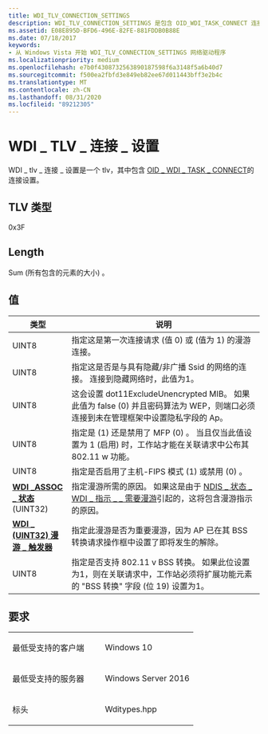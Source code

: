 ```yaml
---
title: WDI_TLV_CONNECTION_SETTINGS
description: WDI_TLV_CONNECTION_SETTINGS 是包含 OID_WDI_TASK_CONNECT 连接设置的 TLV。
ms.assetid: E08E895D-BFD6-496E-82FE-881FDDB0B88E
ms.date: 07/18/2017
keywords:
- 从 Windows Vista 开始 WDI_TLV_CONNECTION_SETTINGS 网络驱动程序
ms.localizationpriority: medium
ms.openlocfilehash: e7b0f4308732563890187598f6a3148f5a6b40d7
ms.sourcegitcommit: f500ea2fbfd3e849eb82ee67d011443bff3e2b4c
ms.translationtype: MT
ms.contentlocale: zh-CN
ms.lasthandoff: 08/31/2020
ms.locfileid: "89212305"
---
```

# <a name="wdi_tlv_connection_settings"></a>WDI \_ TLV \_ 连接 \_ 设置


WDI \_ tlv \_ 连接 \_ 设置是一个 tlv，其中包含 [OID \_ WDI \_ TASK \_ CONNECT](./oid-wdi-task-connect.md)的连接设置。

## <a name="tlv-type"></a>TLV 类型


0x3F

## <a name="length"></a>Length


Sum (所有包含的元素的大小) 。

## <a name="values"></a>值


| 类型                                                         | 说明                                                                                                                                                                                                               |
|--------------------------------------------------------------|---------------------------------------------------------------------------------------------------------------------------------------------------------------------------------------------------------------------------|
| UINT8                                                        | 指定这是第一次连接请求 (值 0) 或 (值为 1) 的漫游连接。                                                                                                                   |
| UINT8                                                        | 指定这是否是与具有隐藏/非广播 Ssid 的网络的连接。 连接到隐藏网络时，此值为1。                                                                                      |
| UINT8                                                        | 这会设置 dot11ExcludeUnencrypted MIB。 如果此值为 false (0) 并且密码算法为 WEP，则端口必须连接到未在管理框架中设置隐私字段的 Ap。                             |
| UINT8                                                        | 指定是 (1) 还是禁用了 MFP (0) 。 当且仅当此值设置为 1 (启用) 时，工作站才能在关联请求中公布其 802.11 w 功能。                                          |
| UINT8                                                        | 指定是否启用了主机-FIPS 模式 (1) 或禁用 (0) 。                                                                                                                                                               |
| [**WDI \_ASSOC \_ 状态**](/windows-hardware/drivers/ddi/wditypes/ne-wditypes-_wdi_assoc_status) (UINT32)  | 指定漫游所需的原因。 如果这是由于 [NDIS \_ 状态 \_ WDI \_ 指示 \_ \_ 需要漫游](./ndis-status-wdi-indication-roaming-needed.md)引起的，这将包含漫游指示的原因。 |
| [**WDI \_ (UINT32) 漫游 \_ 触发器**](/windows-hardware/drivers/ddi/wditypes/ne-wditypes-_wdi_roam_trigger) | 指定此漫游是否为重要漫游，因为 AP 已在其 BSS 转换请求操作框中设置了即将发生的解除。                                                                         |
| UINT8                                                        | 指定是否支持 802.11 v BSS 转换。 如果此位设置为1，则在关联请求中，工作站必须将扩展功能元素的 "BSS 转换" 字段 (位 19) 设置为1。                   |

 

<a name="requirements"></a>要求
------------

<table>
<colgroup>
<col width="50%" />
<col width="50%" />
</colgroup>
<tbody>
<tr class="odd">
<td><p>最低受支持的客户端</p></td>
<td><p>Windows 10</p></td>
</tr>
<tr class="even">
<td><p>最低受支持的服务器</p></td>
<td><p>Windows Server 2016</p></td>
</tr>
<tr class="odd">
<td><p>标头</p></td>
<td>Wditypes.hpp</td>
</tr>
</tbody>
</table>

 

